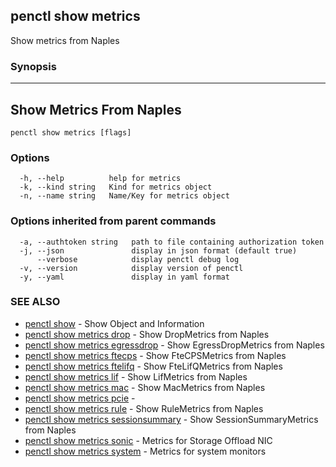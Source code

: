 ## penctl show metrics

Show metrics from Naples

### Synopsis



--------------------------
 Show Metrics From Naples 
--------------------------


```
penctl show metrics [flags]
```

### Options

```
  -h, --help          help for metrics
  -k, --kind string   Kind for metrics object
  -n, --name string   Name/Key for metrics object
```

### Options inherited from parent commands

```
  -a, --authtoken string   path to file containing authorization token
  -j, --json               display in json format (default true)
      --verbose            display penctl debug log
  -v, --version            display version of penctl
  -y, --yaml               display in yaml format
```

### SEE ALSO
* [penctl show](penctl_show.md)	 - Show Object and Information
* [penctl show metrics drop](penctl_show_metrics_drop.md)	 - Show DropMetrics from Naples
* [penctl show metrics egressdrop](penctl_show_metrics_egressdrop.md)	 - Show EgressDropMetrics from Naples
* [penctl show metrics ftecps](penctl_show_metrics_ftecps.md)	 - Show FteCPSMetrics from Naples
* [penctl show metrics ftelifq](penctl_show_metrics_ftelifq.md)	 - Show FteLifQMetrics from Naples
* [penctl show metrics lif](penctl_show_metrics_lif.md)	 - Show LifMetrics from Naples
* [penctl show metrics mac](penctl_show_metrics_mac.md)	 - Show MacMetrics from Naples
* [penctl show metrics pcie](penctl_show_metrics_pcie.md)	 - 
* [penctl show metrics rule](penctl_show_metrics_rule.md)	 - Show RuleMetrics from Naples
* [penctl show metrics sessionsummary](penctl_show_metrics_sessionsummary.md)	 - Show SessionSummaryMetrics from Naples
* [penctl show metrics sonic](penctl_show_metrics_sonic.md)	 - Metrics for Storage Offload NIC
* [penctl show metrics system](penctl_show_metrics_system.md)	 - Metrics for system monitors

